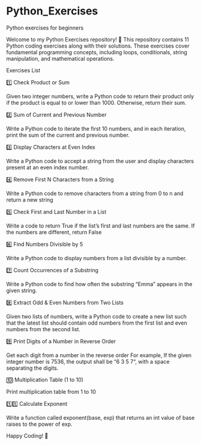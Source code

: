 # Python_Exercises
Python exercises for beginners 

Welcome to my Python Exercises repository! 🚀 This repository contains 11 Python coding exercises along with their solutions. These exercises cover fundamental programming concepts, including loops, conditionals, string manipulation, and mathematical operations.

Exercises List

1️⃣ Check Product or Sum

Given two integer numbers, write a Python code to return their product only if the product is equal to or lower than 1000. Otherwise, return their sum.

2️⃣ Sum of Current and Previous Number

Write a Python code to iterate the first 10 numbers, and in each iteration, print the sum of the current and previous number.

3️⃣ Display Characters at Even Index

 Write a Python code to accept a string from the user and display characters present at an even index number.
 
4️⃣ Remove First N Characters from a String

Write a Python code to remove characters from a string from 0 to n and return a new string

5️⃣ Check First and Last Number in a List

Write a code to return True if the list’s first and last numbers are the same. If the numbers are different, return False

6️⃣ Find Numbers Divisible by 5

Write a Python code to display numbers from a list divisible by a number.

7️⃣ Count Occurrences of a Substring

Write a Python code to find how often the substring “Emma” appears in the given string.

8️⃣ Extract Odd & Even Numbers from Two Lists

Given two lists of numbers, write a Python code to create a new list such that the latest list should contain odd numbers from the first list and even numbers from the second list.

9️⃣ Print Digits of a Number in Reverse Order

Get each digit from a number in the reverse order
 For example, If the given integer number is 7536, the output shall be “6 3 5 7“, with a space separating the digits.
 

🔟  Multiplication Table (1 to 10)

Print multiplication table from 1 to 10

1️⃣1️⃣ Calculate Exponent

 Write a function called exponent(base, exp) that returns an int value of base raises to the power of exp.


Happy Coding! 🎯
